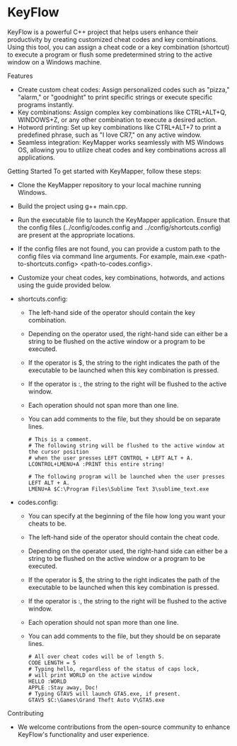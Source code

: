 # KeyFlow
KeyFlow is a powerful C++ project that helps users enhance their productivity by creating customized cheat codes and key combinations. Using this tool, you can assign a cheat code or a key combination (shortcut) to execute a program or flush some predetermined string to the active window on a Windows machine.

Features
- Create custom cheat codes: Assign personalized codes such as "pizza," "alarm," or "goodnight" to print specific strings or execute specific programs instantly.
- Key combinations: Assign complex key combinations like CTRL+ALT+Q, WINDOWS+Z, or any other combination to execute a desired action.
- Hotword printing: Set up key combinations like CTRL+ALT+7 to print a predefined phrase, such as "I love CR7," on any active window.
- Seamless integration: KeyMapper works seamlessly with MS Windows OS, allowing you to utilize cheat codes and key combinations across all applications.

Getting Started
To get started with KeyMapper, follow these steps:
- Clone the KeyMapper repository to your local machine running Windows.
- Build the project using g++ main.cpp.
- Run the executable file to launch the KeyMapper application. Ensure that the config files (../config/codes.config and ../config/shortcuts.config) are present at the appropriate locations.
- If the config files are not found, you can provide a custom path to the config files via command line arguments. For example, main.exe <path-to-shortcuts.config> <path-to-codes.config>.
- Customize your cheat codes, key combinations, hotwords, and actions using the guide provided below.
- shortcuts.config:
  - The left-hand side of the operator should contain the key combination.
  - Depending on the operator used, the right-hand side can either be a string to be flushed on the active window or a program to be executed.
  - If the operator is $, the string to the right indicates the path of the executable to be launched when this key combination is pressed.
  - If the operator is :, the string to the right will be flushed to the active window.
  - Each operation should not span more than one line.
  - You can add comments to the file, but they should be on separate lines.
  
    ```
    # This is a comment.
    # The following string will be flushed to the active window at the cursor position 
    # when the user presses LEFT CONTROL + LEFT ALT + A.
    LCONTROL+LMENU+A :PRINT this entire string!

    # The following program will be launched when the user presses LEFT ALT + A.
    LMENU+A $C:\Program Files\Sublime Text 3\sublime_text.exe
    ```
  

- codes.config:
  - You can specify at the beginning of the file how long you want your cheats to be.    
  - The left-hand side of the operator should contain the cheat code.
  - Depending on the operator used, the right-hand side can either be a string to be flushed on the active window or a program to be executed.
  - If the operator is $, the string to the right indicates the path of the executable to be launched when this key combination is pressed.
  - If the operator is :, the string to the right will be flushed to the active window.
  - Each operation should not span more than one line.
  - You can add comments to the file, but they should be on separate lines.
    
    ```
    # All over cheat codes will be of length 5.
    CODE LENGTH = 5
    # Typing hello, regardless of the status of caps lock, 
    # will print WORLD on the active window
    HELLO :WORLD
    APPLE :Stay away, Doc!
    # Typing GTAV5 will launch GTA5.exe, if present.
    GTAV5 $C:\Games\Grand Theft Auto V\GTA5.exe
    ```
  
Contributing
- We welcome contributions from the open-source community to enhance KeyFlow's functionality and user experience.
